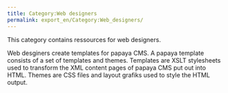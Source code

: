 ```yaml
---
title: Category:Web designers
permalink: export_en/Category:Web_designers/
---
```


This category contains ressources for web designers.

Web desginers create templates for papaya CMS. A papaya template consists of a set of templates and themes. Templates are XSLT stylesheets used to transform the XML content pages of papaya CMS put out into HTML. Themes are CSS files and layout grafiks used to style the HTML output.